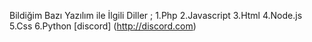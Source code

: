 Bildiğim Bazı Yazılım ile İlgili Diller ;
1.Php
2.Javascript
3.Html
4.Node.js
5.Css
6.Python
[discord] (http://discord.com)
